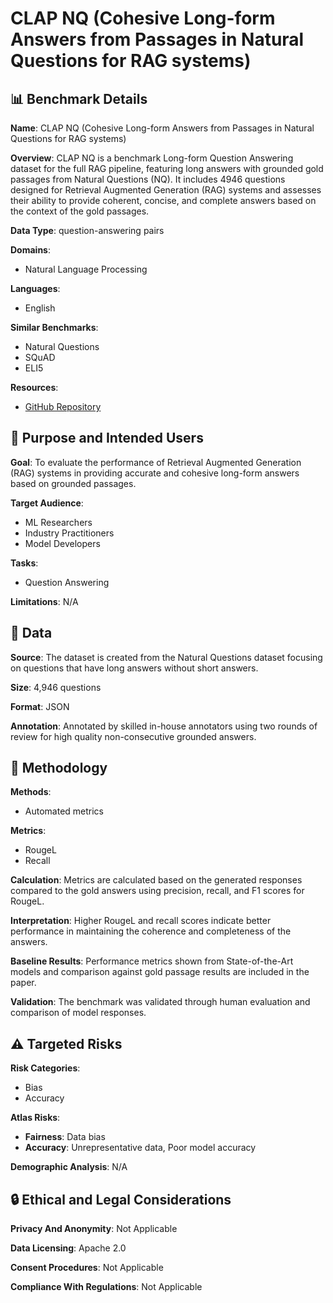 # CLAP NQ (Cohesive Long-form Answers from Passages in Natural Questions for RAG systems)

## 📊 Benchmark Details

**Name**: CLAP NQ (Cohesive Long-form Answers from Passages in Natural Questions for RAG systems)

**Overview**: CLAP NQ is a benchmark Long-form Question Answering dataset for the full RAG pipeline, featuring long answers with grounded gold passages from Natural Questions (NQ). It includes 4946 questions designed for Retrieval Augmented Generation (RAG) systems and assesses their ability to provide coherent, concise, and complete answers based on the context of the gold passages.

**Data Type**: question-answering pairs

**Domains**:
- Natural Language Processing

**Languages**:
- English

**Similar Benchmarks**:
- Natural Questions
- SQuAD
- ELI5

**Resources**:
- [GitHub Repository](https://github.com/primeqa/clapnq)

## 🎯 Purpose and Intended Users

**Goal**: To evaluate the performance of Retrieval Augmented Generation (RAG) systems in providing accurate and cohesive long-form answers based on grounded passages.

**Target Audience**:
- ML Researchers
- Industry Practitioners
- Model Developers

**Tasks**:
- Question Answering

**Limitations**: N/A

## 💾 Data

**Source**: The dataset is created from the Natural Questions dataset focusing on questions that have long answers without short answers.

**Size**: 4,946 questions

**Format**: JSON

**Annotation**: Annotated by skilled in-house annotators using two rounds of review for high quality non-consecutive grounded answers.

## 🔬 Methodology

**Methods**:
- Automated metrics

**Metrics**:
- RougeL
- Recall

**Calculation**: Metrics are calculated based on the generated responses compared to the gold answers using precision, recall, and F1 scores for RougeL.

**Interpretation**: Higher RougeL and recall scores indicate better performance in maintaining the coherence and completeness of the answers.

**Baseline Results**: Performance metrics shown from State-of-the-Art models and comparison against gold passage results are included in the paper.

**Validation**: The benchmark was validated through human evaluation and comparison of model responses.

## ⚠️ Targeted Risks

**Risk Categories**:
- Bias
- Accuracy

**Atlas Risks**:
- **Fairness**: Data bias
- **Accuracy**: Unrepresentative data, Poor model accuracy

**Demographic Analysis**: N/A

## 🔒 Ethical and Legal Considerations

**Privacy And Anonymity**: Not Applicable

**Data Licensing**: Apache 2.0

**Consent Procedures**: Not Applicable

**Compliance With Regulations**: Not Applicable
